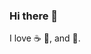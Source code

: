 ### Hi there 👋
I love :coffee: :pizza:, and :dancer:.
<!--
**ElWilfree/ElWilfree** is a ✨ _special_ ✨ repository because its `README.md` (this file) appears on your GitHub profile.
I love :coffee: :pizza:, and :dancer:.
Here are some ideas to get you started:

- 🔭 I’m currently working on ...
- 🌱 I’m currently learning ...
- 👯 I’m looking to collaborate on ...
- 🤔 I’m looking for help with ...
- 💬 Ask me about ...
- 📫 How to reach me: ...
- 😄 Pronouns: ...
- ⚡ Fun fact: ...
-->

